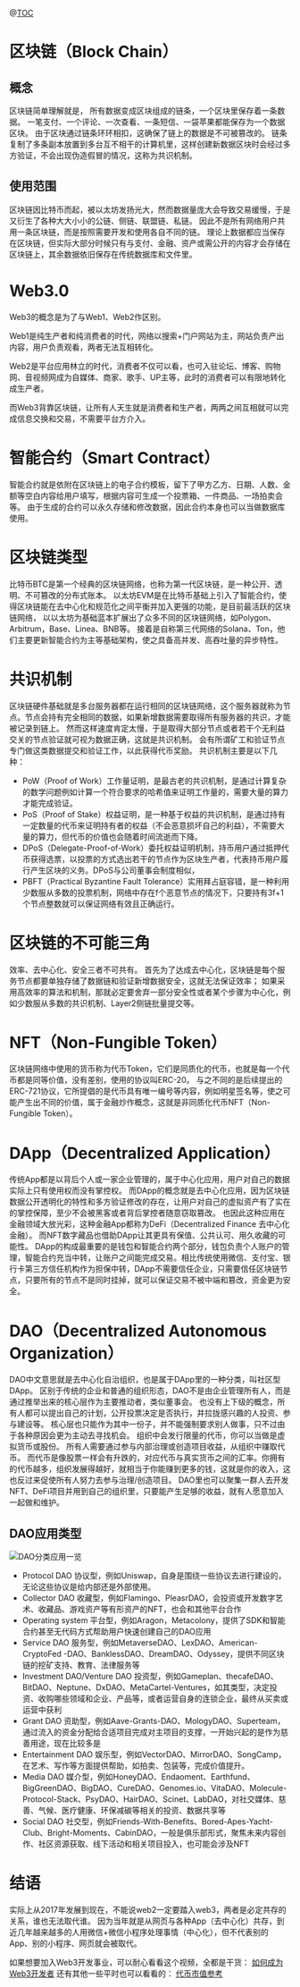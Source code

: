 @[TOC](目录)

# 区块链（Block Chain）

## 概念

区块链简单理解就是，
所有数据变成区块组成的链条，一个区块里保存着一条数据。
一笔支付、一个评论、一次查看、一条短信、一袋苹果都能保存为一个数据区块。
由于区块通过链条环环相扣，这确保了链上的数据是不可被篡改的。
链条复制了多条副本放置到多台互不相干的计算机里，这样创建新数据区块时会经过多方验证，不会出现伪造假冒的情况，这称为共识机制。

## 使用范围

区块链因比特币而起，被以太坊发扬光大，然而数据量庞大会导致交易缓慢，于是又衍生了各种大大小小的公链、侧链、联盟链、私链。
因此不是所有网络用户共用一条区块链，而是按照需要开发和使用各自不同的链。
理论上数据都应当保存在区块链，但实际大部分时候只有与支付、金融、资产或需公开的内容才会存储在区块链上，其余数据依旧保存在传统数据库和文件里。

# Web3.0

Web3的概念是为了与Web1、Web2作区别。

Web1是纯生产者和纯消费者的时代，网络以搜索+门户网站为主，网站负责产出内容，用户负责观看，两者无法互相转化。

Web2是平台应用林立的时代，消费者不仅可以看，也可入驻论坛、博客、购物网、音视频网成为自媒体、商家、歌手、UP主等，此时的消费者可以有限地转化成生产者。

而Web3背靠区块链，让所有人天生就是消费者和生产者，两两之间互相就可以完成信息交换和交易，不需要平台方介入。

# 智能合约（Smart Contract）

智能合约就是依附在区块链上的电子合约模板，留下了甲方乙方、日期、人数、金额等空白内容给用户填写，根据内容可生成一个投票箱、一件商品、一场拍卖会等。
由于生成的合约可以永久存储和修改数据，因此合约本身也可以当做数据库使用。

# 区块链类型

比特币BTC是第一个经典的区块链网络，也称为第一代区块链，是一种公开、透明、不可篡改的分布式账本。
以太坊EVM是在比特币基础上引入了智能合约，使得区块链能在去中心化和规范化之间平衡并加入更强的功能，是目前最活跃的区块链网络，
以以太坊为基础蓝本扩展出了众多不同的区块链网络，如Polygon、Arbitrum，Base、Linea、BNB等。
接着是自称第三代网络的Solana、Ton，他们主要更新智能合约为主等基础架构，使之具备高并发、高吞吐量的异步特性。

# 共识机制

区块链硬件基础就是多台服务器都在运行相同的区块链网络，这个服务器就称为节点。节点会持有完全相同的数据，如果新增数据需要取得所有服务器的共识，才能被记录到链上。
然而这样速度肯定太慢，于是取得大部分节点或者若干个无利益交关的节点验证就可视为数据正确，这就是共识机制。
会有所谓矿工和验证节点专门做这类数据提交和验证工作，以此获得代币奖励。
共识机制主要是以下几种：
* PoW（Proof of Work）工作量证明，是最古老的共识机制，是通过计算复杂的数学问题例如计算一个符合要求的哈希值来证明工作量的，需要大量的算力才能完成验证。
* PoS（Proof of Stake）权益证明，是一种基于权益的共识机制，是通过持有一定数量的代币来证明持有者的权益（不会恶意损坏自己的利益），不需要大量的算力，但代币的价值也会随着时间流逝而下降。
* DPoS（Delegate-Proof-of-Work）委托权益证明机制，持币用户通过抵押代币获得选票，以投票的方式选出若干的节点作为区块生产者，代表持币用户履行产生区块的义务。DPoS与公司董事会制度相似，
* PBFT（Practical Byzantine Fault Tolerance）实用拜占庭容错，是一种利用少数服从多数的投票机制，网络中存在f个恶意节点的情况下，只要持有3f+1个节点整数就可以保证网络有效且正确运行。

# 区块链的不可能三角

效率、去中心化、安全三者不可共有。
首先为了达成去中心化，区块链是每个服务节点都要单独存储了数据链和验证新增数据安全，这就无法保证效率；
如果采用高效率的算法和机制，那就必定要舍弃一部分安全性或者某个步骤为中心化，例如少数服从多数的共识机制、Layer2侧链批量提交等。

# NFT（Non-Fungible Token）

区块链网络中使用的货币称为代币Token，它们是同质化的代币，也就是每一个代币都是同等价值，没有差别，使用的协议叫ERC-20。
与之不同的是后续提出的ERC-721协议，它所提倡的是代币具有唯一编号等内容，例如明星签名等，使之可能产生出不同的价值，属于金融炒作概念，这就是非同质化代币NFT（Non-Fungible Token）。

# DApp（Decentralized Application）

传统App都是以背后个人或一家企业管理的，属于中心化应用，用户对自己的数据实际上只有使用权而没有掌控权。
而DApp的概念就是去中心化应用，因为区块链数据公开透明化的特性和多方验证修改的存在，让用户对自己的虚拟资产有了实在的掌控保障，至少不会被黑客或者背后掌控者随意窃取篡改。
也因此这种应用在金融领域大放光彩，这种金融App都称为DeFi（Decentralized Finance 去中心化金融）。
而NFT数字藏品也借助DApp让其更具有保值、公共认可、用久收藏的可能性。
DApp的构成最重要的是钱包和智能合约两个部分，钱包负责个人账户的管理，智能合约充当中转，让账户之间能完成交易。相比传统使用微信、支付宝、银行卡第三方信任机构作为担保中转，DApp不需要信任企业，只需要信任区块链节点，只要所有的节点不是同时挂掉，就可以保证交易不被中端和篡改，资金更为安全。

# DAO（Decentralized Autonomous Organization）

DAO中文意思就是去中心化自治组织，也是属于DApp里的一种分类，叫社区型DApp。
区别于传统的企业和普通的组织形态，DAO不是由企业管理所有人，而是通过推举出来的核心层作为主要推动者，类似董事会。
也没有上下级的概念，所有人都可以提出自己的计划，公开投票决定是否执行，并拉拢感兴趣的人投资、参与建设等。
核心层也只能作为其中一份子，并不能强制要求别人做事，只不过由于各种原因会更为主动去寻找机会。
组织中会发行限量的代币，你可以当做是虚拟货币或股份。
所有人需要通过参与内部治理或创造项目收益，从组织中赚取代币。
而代币是像股票一样会有升跌的，对应代币与真实货币之间的汇率。你拥有的代币越多，组织发展得越好，就相当于你能赚到更多的钱，这就是你的收入，这也反过来促使所有人努力去参与治理/创造项目。
DAO里也可以聚集一群人去开发NFT、DeFi项目并用到自己的组织里，只要能产生足够的收益，就有人愿意加入一起做和维护。

## DAO应用类型

![DAO分类应用一览](https://img-blog.csdnimg.cn/709e2a8cfb3c4681b2d96a97c07a3d4d.png#pic_center)

* Protocol DAO 协议型，例如Uniswap，自身是围绕一些协议去进行建设的，无论这些协议是给内部还是外部使用。
* Collector DAO 收藏型，例如Flamingo、PleasrDAO，会投资或开发数字艺术、收藏品、游戏资产等有形资产的NFT，也会和其他平台合作
* Operating system 平台型，例如Aragon，Metacolony，提供了SDK和智能合约甚至无代码方式帮助用户快速创建自己的DAO应用
* Service DAO 服务型，例如MetaverseDAO、LexDAO、American-CryptoFed
  -DAO、BanklessDAO、DreamDAO、Odyssey，提供不同区块链的挖矿支持、教育、法律服务等
* Investment DAO/Venture DAO
  投资型，例如Gameplan、thecafeDAO、BitDAO、Neptune、DxDAO、MetaCartel-Ventures，如其类型，决定投资、收购哪些领域和企业、产品等，或者运营自身的连锁企业，最终从买卖或运营中获利
* Grant DAO 资助型，例如Aave-Grants-DAO、MologyDAO、Superteam，通过流入的资金分配给合适项目完成对主项目的支撑，一开始兴起的是作为慈善用途，现在比较多是
* Entertainment DAO 娱乐型，例如VectorDAO、MirrorDAO、SongCamp，在艺术、写作等方面提供帮助，如拍卖、包装等，完成价值提升。
* Media DAO
  媒介型，例如HoneyDAO、Endaoment、Earthfund、BigGreenDAO、BigDAO、CureDAO、Genomes.io、VitaDAO、Molecule-Protocol-Stack、PsyDAO、HairDAO、Scinet、LabDAO，对社交媒体、慈善、气候、医疗健康、环保减碳等相关的投资、数据共享等
* Social DAO
  社交型，例如Friends-With-Benefits、Bored-Apes-Yacht-Club、Bright-Moments、CabinDAO，一般是俱乐部形式，聚焦未来内容创作、社区资源获取、线下活动和相关项目投入，也可能会涉及NFT

# 结语

实际上从2017年发展到现在，不能说web2一定要踏入web3，两者是必定共存的关系，谁也无法取代谁。
因为当年就是从网页与各种App（去中心化）共存，到近几年越来越多的人用微信+微信小程序处理事情（中心化），但不代表别的App、别的小程序、网页就会被取代。

如果想要加入Web3开发事业，可以耐心看看这个视频，全都是干货：
[如何成为Web3开发者](https://www.bilibili.com/video/BV1Ea411u7CH)
还有其他一些平时也可以看看的：
[代币市值参考](https://dexscreener.com/)
